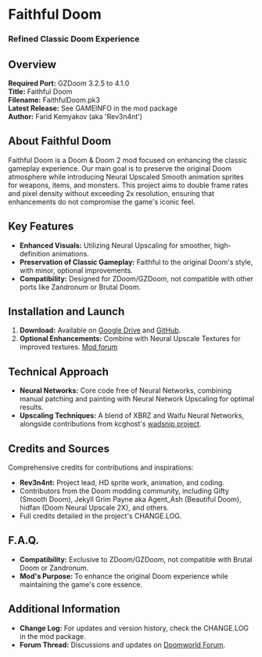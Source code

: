 # Faithful Doom
### Refined Classic Doom Experience

## Overview
**Required Port:** GZDoom 3.2.5 to 4.1.0  
**Title:** Faithful Doom  
**Filename:** FaithfulDoom.pk3  
**Latest Release:** See GAMEINFO in the mod package  
**Author:** Farid Kemyakov (aka 'Rev3n4nt')

## About Faithful Doom
Faithful Doom is a Doom & Doom 2 mod focused on enhancing the classic gameplay experience. Our main goal is to preserve the original Doom atmosphere while introducing Neural Upscaled Smooth animation sprites for weapons, items, and monsters. This project aims to double frame rates and pixel density without exceeding 2x resolution, ensuring that enhancements do not compromise the game's iconic feel.

## Key Features
- **Enhanced Visuals:** Utilizing Neural Upscaling for smoother, high-definition animations.
- **Preservation of Classic Gameplay:** Faithful to the original Doom's style, with minor, optional improvements.
- **Compatibility:** Designed for ZDoom/GZDoom, not compatible with other ports like Zandronum or Brutal Doom.

## Installation and Launch
1. **Download:** Available on [Google Drive](https://drive.google.com/file/d/1zIPsFW6SZ2HJ-TFwJHk882HOYuxRoHm1/view) and [GitHub](https://github.com/Rev3n4nt/Faithful_Doom).
2. **Optional Enhancements:** Combine with Neural Upscale Textures for improved textures. [Mod forum](https://www.doomworld.com/forum/topic/99021/)

## Technical Approach
- **Neural Networks:** Core code free of Neural Networks, combining manual patching and painting with Neural Network Upscaling for optimal results.
- **Upscaling Techniques:** A blend of XBRZ and Waifu Neural Networks, alongside contributions from kcghost's [wadsnip project](https://github.com/kcghost/wadsnip).

## Credits and Sources
Comprehensive credits for contributions and inspirations:
- **Rev3n4nt:** Project lead, HD sprite work, animation, and coding.
- Contributors from the Doom modding community, including Gifty (Smooth Doom), Jekyll Grim Payne aka Agent_Ash (Beautiful Doom), hidfan (Doom Neural Upscale 2X), and others.
- Full credits detailed in the project's CHANGE.LOG.

## F.A.Q.
- **Compatibility:** Exclusive to ZDoom/GZDoom, not compatible with Brutal Doom or Zandronum.
- **Mod's Purpose:** To enhance the original Doom experience while maintaining the game's core essence.

## Additional Information
- **Change Log:** For updates and version history, check the CHANGE.LOG in the mod package.
- **Forum Thread:** Discussions and updates on [Doomworld Forum](https://www.doomworld.com/forum/topic/103824/).
